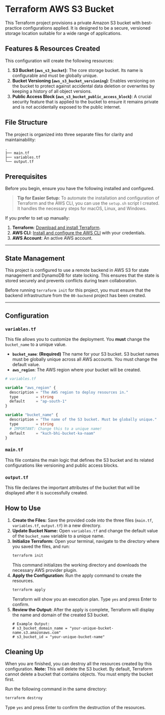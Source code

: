 # Terraform AWS S3 Bucket

This Terraform project provisions a private Amazon S3 bucket with best-practice configurations applied. It is designed to be a secure, versioned storage location suitable for a wide range of applications.

## Features & Resources Created

This configuration will create the following resources:

1.  **S3 Bucket (`aws_s3_bucket`)**: The core storage bucket. Its name is configurable and must be globally unique.
2.  **Bucket Versioning (`aws_s3_bucket_versioning`)**: Enables versioning on the bucket to protect against accidental data deletion or overwrites by keeping a history of all object versions.
3.  **Public Access Block (`aws_s3_bucket_public_access_block`)**: A crucial security feature that is applied to the bucket to ensure it remains private and is not accidentally exposed to the public internet.

## File Structure

The project is organized into three separate files for clarity and maintainability:

```
.
├── main.tf
├── variables.tf
└── output.tf
```

## Prerequisites

Before you begin, ensure you have the following installed and configured.

> **Tip for Easier Setup:**
> To automate the installation and configuration of Terraform and the AWS CLI, you can use the `setup.sh` script I created. It handles the necessary steps for macOS, Linux, and Windows.

If you prefer to set up manually:

1.  **Terraform**: [Download and install Terraform](https://learn.hashicorp.com/tutorials/terraform/install-cli).
2.  **AWS CLI**: [Install and configure the AWS CLI](https://docs.aws.amazon.com/cli/latest/userguide/cli-chap-configure.html) with your credentials.
3.  **AWS Account**: An active AWS account.

---

## State Management

This project is configured to use a remote backend in AWS S3 for state management and DynamoDB for state locking. This ensures that the state is stored securely and prevents conflicts during team collaboration.

Before running `terraform init` for this project, you must ensure that the backend infrastructure from the `00-backend` project has been created.

---

## Configuration

### `variables.tf`

This file allows you to customize the deployment. You **must** change the `bucket_name` to a unique value.

- **`bucket_name`**: **(Required)** The name for your S3 bucket. S3 bucket names must be globally unique across all AWS accounts. You must change the default value.
- **`aws_region`**: The AWS region where your bucket will be created.

<!-- end list -->

```terraform
# variables.tf

variable "aws_region" {
  description = "The AWS region to deploy resources in."
  type        = string
  default     = "ap-south-1"
}

variable "bucket_name" {
  description = "The name of the S3 bucket. Must be globally unique."
  type        = string
  # IMPORTANT: Change this to a unique name!
  default     = "kuch-bhi-bucket-ka-naam"
}
```

### `main.tf`

This file contains the main logic that defines the S3 bucket and its related configurations like versioning and public access blocks.

### `output.tf`

This file declares the important attributes of the bucket that will be displayed after it is successfully created.

## How to Use

1.  **Create the Files:** Save the provided code into the three files (`main.tf`, `variables.tf`, `output.tf`) in a new directory.
2.  **Update Bucket Name:** Open `variables.tf` and change the default value of the `bucket_name` variable to a unique name.
3.  **Initialize Terraform:** Open your terminal, navigate to the directory where you saved the files, and run:
    ```bash
    terraform init
    ```
    This command initializes the working directory and downloads the necessary AWS provider plugin.
4.  **Apply the Configuration:** Run the apply command to create the resources.
    ```bash
    terraform apply
    ```
    Terraform will show you an execution plan. Type `yes` and press Enter to confirm.
5.  **Review the Output:** After the apply is complete, Terraform will display the name and domain of the created S3 bucket.
    ```
    # Example Output:
    # s3_bucket_domain_name = "your-unique-bucket-name.s3.amazonaws.com"
    # s3_bucket_id = "your-unique-bucket-name"
    ```

## Cleaning Up

When you are finished, you can destroy all the resources created by this configuration. **Note:** This will delete the S3 bucket. By default, Terraform cannot delete a bucket that contains objects. You must empty the bucket first.

Run the following command in the same directory:

```bash
terraform destroy
```

Type `yes` and press Enter to confirm the destruction of the resources.
